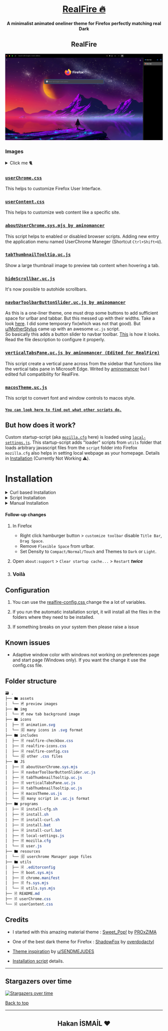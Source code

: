 <div align="center">

  # [RealFire 🔥](https://github.com/Hakanbaban53/RealFire)
  **A minimalist animated oneliner theme for Firefox perfectly matching real Dark**
</div>


<h2 align="center">RealFire</h2>
<p align="center"><img src="./assets/preview.png"></p>

### Images

<details><summary>Click me 🐈</summary>

<h3 align="center">Adaptive Tab Bar Extension Support</h3>
<p align="center"><img src="./assets/adaptive-tab-bar-extension-support.gif"></p>

<h3 align="center">Horizonal Tabs</h3>
<p align="center"><img src="./assets/horizonal_tabs.gif"></p>

<h3 align="center">MacOs Window Control & Fonts</h3>
<p align="center" style="max-heigh:250px"><img src="./assets/mac_os_theme.gif"></p>

<h3 align="center">Animated Background</h3>
<p align="center" style="max-heigh:250px"><img src="./assets/navbar.gif"></p>

<h3 align="center">Tab Preview</h3>
<p align="center" style="max-heigh:300px"><img src="./assets/tab-preview.gif"></p>

<h3 align="center">Context Menu</h3>
<p align="center"><img src="./assets/context.png"></p>

<h3 align="center">Auto-hide Scrollbars</h3>
<p align="center" style="max-heigh:250px"><img src="./assets/hide_scroll_bar.gif"></p>

<h3 align="center">Library</h3>
<p align="center"><img src="./assets/library.png"></p>

<h3 align="center">Adaptive Window Color With Windows & GNU/Linux</h3>
<p align="center"><img src="./assets/adaptive.gif"></p>

</details>

### [`userChrome.css`](./userChrome.css)
This helps to customize Firefox User Interface.

### [`userContent.css`](./userContent.css)
This helps to customize web content like a specific site.

### [`aboutUserChrome.sys.mjs by aminomancer`](https://github.com/aminomancer/uc.css.js#aboutUserChrome)
This script helps to enabled or disabled browser scripts. Adding new entry the application menu named UserChrome Maneger (Shortcut `Ctrl+Shift+U`).

### [`tabThumbnailTooltip.uc.js`](https://github.com/aminomancer/uc.css.js#tab-thumbnail-tooltip)
Show a large thumbnail image to preview tab content when hovering a tab.

### [`hideScrollbar.uc.js`](./JS/hideScrollbar.uc.js)
It's now possible to autohide scrollbars.

### [`navbarToolbarButtonSlider.uc.js by aminomancer`](https://github.com/aminomancer/uc.css.js#navbar-toolbar-button-slider)
As this is a one-liner theme, one must drop some buttons to add sufficient space for urlbar and tabbar. But this messed up with their widths. Take a look [here](https://www.reddit.com/r/FirefoxCSS/comments/n9asta/addons_width_changes_to_a_fixed_value_when_placed/). I did some temporary fix(which was not that good). But [u/MotherStylus](https://www.reddit.com/user/MotherStylus) came up with an awesome `uc.js` script.<br>
So basically this adds a button slider to navbar toolbar. [This](https://raw.githubusercontent.com/Hakanbaban53/RealFire/main/assets/navbar.gif) is how it looks. Read the file description to configure it properly.

### [`verticalTabsPane.uc.js by aminomancer (Edited for RealFire)`](./JS/verticalTabsPane.uc.js)
This script create a vertical pane across from the sidebar that functions like the vertical tabs pane in Microsoft Edge. Writed by [aminomancer](https://github.com/aminomancer) but I edited full compatibility for RealFire.

### [`macosTheme.uc.js`](./JS/macosTheme.uc.js)
This script to convert font and window controls to macos style.


#### [`You can look here to find out what other scripts do.`](https://github.com/aminomancer/uc.css.js#script-conventions)


## **But how does it work?**
Custom startup-script (aka [`mozilla.cfg`](./programs/mozilla.cfg) here) is loaded using [`local-settings.js`](./programs/local-settings.js). This startup-script adds "loader" scripts from `utils` folder that loads arbitrary javascript files from the `script` folder into Firefox<br>
`mozilla.cfg` also helps in setting local webpage as your homepage. Details in [Installation](#Installation) (Currently Not Working ⚠️).

# Installation

<details><summary>Curl based Installation</summary>

- You can also install this theme with one command:

    <details><summary>GNU/Linux & MacOS</summary><br>

    ```console
    $ curl -s -o- https://raw.githubusercontent.com/Hakanbaban53/RealFire/main/programs/install-curl.sh | bash # Standard
    $ curl -s -o- https://raw.githubusercontent.com/Hakanbaban53/RealFire/main/programs/install-curl.sh | bash -s -- -f ~/.var/app/org.mozilla.firefox/.mozilla/firefox # Flatpak
    $ curl -s -o- https://raw.githubusercontent.com/Hakanbaban53/RealFire/main/programs/install-curl.sh | bash -s -- -f ~/snap/firefox/common/.mozilla/firefox/ # Snap
    ```
    </details>

   <details><summary>Windows</summary><br>

    ```powershell
    > curl -sL "https://raw.githubusercontent.com/Hakanbaban53/RealFire/main/programs/install-curl.bat" > %TEMP%\install-curl.bat && %TEMP%\install-curl.bat REM Standard
    > curl -sL "https://raw.githubusercontent.com/Hakanbaban53/RealFire/main/programs/install-curl.bat" > %TEMP%\install-curl.bat && %TEMP%\install-curl.bat -b "C:\Program Files (x86)\Mozilla Firefox" REM Custom binary folder
    ```
    
    </details>

    This will download the master branch and run the installation script.
    `mozilla.cfg` can be configured after complete installation
</details>

<details><summary>Script Installation</summary>

1) Clone the repository and enter folder:

    ```console
    $ git clone https://github.com/Hakanbaban53/RealFire.git && cd RealFire
    ```

2) Run installation script

    This script will lookup default Firefox profile location and install the theme with default configurations.

    <details><summary>GNU/Linux & MacOS</summary><br>

    ```console
    $ ./programs/install.sh # Standard
    $ ./programs/install.sh -f ~/.var/app/org.mozilla.firefox/.mozilla/firefox # Flatpak
    $ ./programs/install.sh -f ~/snap/firefox/common/.mozilla/firefox/ # Snap
    ```
    </details>

   <details><summary>Windows</summary><br>

    ```powershell
    > programs\install.bat REM Standard
    > programs\install.bat -e -b "C:\Program Files (x86)\Mozilla Firefox" REM Disable fx-autoconfig and Custom binary folder
    ```
    </details>

    #### Script options
    - `-b <binary_folder>` *optional*
        - Set custom Firefox binary folder path, for example `/usr/lib32/firefox`
        - Default: Auto detects in linux. `C:\Program Files\Mozilla Firefox` in windows

    - `-f <firefox_folder>` *optional*
        - Set custom Firefox folder path, for example `~/.mozilla/icecat/`
        - Default: `~/.mozilla/firefox/` in linux. `%APPDATA%\Mozilla\Firefox` in windows

    - `-p <profile_name>` *optional*
        - Set custom profile name, for example `4htgy4pu.app`
        - Default: Profile folder name found in `profiles.ini` at ->
        ```
        [Install4F96D1932A9F858E]
        Default=1yrah0xg.default-release
        Locked=1
        ```

    - `-e` *optional*
        - Install [`fx-autoconfig`](https://github.com/MrOtherGuy/fx-autoconfig)
        - Runs sudo to copy `mozilla.cfg` and `local-settings.js` to Application Binary folder
        - Default: True

    - `-h` *optional*
        - Shows help message with flags info
     </details>

<details><summary>Manual Installation</summary>

1) Open `about:support` in new tab and click `Open Directory` near `Profile Directory`.

2) Open this directory in terminal and clone the repository

    Note: If you already have a `chrome` folder under `Profile Directory`, rename it to `chrome_bak` or anything else to preserve your old theme.

    ```console
    $ cd {Your profile directory}
    
    $ git clone https://github.com/Hakanbaban53/RealFire.git chrome
    
    $ cd chrome
    ```



   <details><summary>MacOS</summary><br>

    - `about:support` > `Application Binary` > `{Installation folder}firefox`<br>
    Generally `Installation folder` is `/Applications/Firefox.app/Contents/MacOS/` (`Firefox Nightly` for Nightly version)
    
      For `MacOS`, our destination folder is `/Applications/Firefox.app/Contents/Resources/`
    
    ```console
    $ ln -s "`pwd`/programs/user.js" ../user.js
    
    $ cp ./programs/mozilla.cfg /Applications/Firefox.app/Contents/Resources/
    
    $ cp ./programs/local-settings.js /Applications/Firefox.app/Contents/Resources/defaults/pref/
    ```
    </details>
    
    <details><summary>Windows</summary><br>
    
    - `about:support` > `Application Binary` > `{Installation folder}firefox.exe`<br>
    Generally `Installation folder` is `C:\Program Files\Mozilla Firefox\`
    
    ```powershell
    > mklink ..\user.js "%cd%\programs\user.js"
    
    > copy .\programs\mozilla.cfg "C:\Program Files\Mozilla Firefox\"
    
    > copy .\programs\local-settings.js "C:\Program Files\Mozilla Firefox\defaults\pref\"
    ```
    </details>
    ```

</details>

#### Follow-up changes
1) In Firefox
    - Right click hamburger button > `customize toolbar` disable `Title Bar`, `Drag Space`.
    - Remove `Flexible Space` from urlbar.
    - Set Density to `Compact/Normal/Touch` and Themes to `Dark` or `Light`.

2) Open `about:support` > `Clear startup cache...` > `Restart` ***twice***

3) ### **Voilà**

## Configuration
1) You can use the [ realfire-config.css ](https://github.com/Hakanbaban53/RealFire/blob/main/includes/realfire-config.css) change the a lot of variables.

2) If you run the automatic installation script, it will install all the files in the folders where they need to be installed. 

3) If something breaks on your system then please raise a issue


## Known issues
- Adaptive window color with windows not working on preferences page and start page (Windows only). If you want the change it use the config.css file.


## Folder structure

```css
🗃 .
├── 🖿 assets
│  └── 🖻 preview images
├── 🖿 img
│  └── 🖻 new tab background image
├── 🖿 icons
│  ├── 🗎 animation.svg
│  └── 🗐 many icons in .svg format
├── 🖿 includes
│  ├── 🗎 realfire-checkbox.css
│  ├── 🗎 realfire-icons.css
│  ├── 🗎 realfire-config.css
│  └── 🗐 other .css files
├── 🖿 JS
│  ├── 🗎 aboutUserChrome.sys.mjs
│  ├── 🗎 navbarToolbarButtonSlider.uc.js
│  ├── 🗎 tabThumbnailTooltip.uc.js
│  ├── 🗎 verticalTabsPane.uc.js
│  ├── 🗎 tabThumbnailTooltip.uc.js
│  ├── 🗎 macosTheme.us.js
│  └── 🗐 many script in .uc.js format
├── 🖿 programs
│  ├── 🗎 install-cfg.sh
│  ├── 🗎 install.sh
│  ├── 🗎 install-curl.sh
│  ├── 🗎 install.bat
│  ├── 🗎 install-curl.bat
│  ├── 🗎 local-settings.js
│  ├── 🗎 mozilla.cfg
│  └── 🗎 user.js
├── 🖿 resources
│  └── 🗐 userchrome Manager page files
├── 🖿 utils
│  ├── 🗎 .editorconfig
│  ├── 🗎 boot.sys.mjs
│  ├── 🗎 chrome.manifest
│  ├── 🗎 fs.sys.mjs
│  └── 🗎 utils.sys.mjs
├── 🗎 README.md
├── 🗎 userChrome.css
└── 🗎 userContent.css

```


## Credits
- I started with this amazing material theme : [Sweet_Pop!](https://github.com/PROxZIMA/Sweet-Pop) by [PROxZIMA](https://github.com/PROxZIMA)

- One of the best dark theme for Firefox : [ShadowFox](https://overdodactyl.github.io/ShadowFox) by [overdodactyl](https://github.com/overdodactyl)

- [Theme inspiration](https://www.reddit.com/r/FirefoxCSS/comments/ci7i69/another_oneline_theme/) by [u/SENDMEJUDES](https://www.reddit.com/user/SENDMEJUDES/)

- [Installation script](https://github.com/rafaelmardojai/firefox-gnome-theme) details.
___


## Stargazers over time

[![Stargazers over time](https://starchart.cc/Hakanbaban53/RealFire.svg)](https://starchart.cc/Hakanbaban53/RealFire)

[Back to top](#RealFire_🔥)

-----

<h2 align="center">Hakan İSMAİL ❤</h2>
